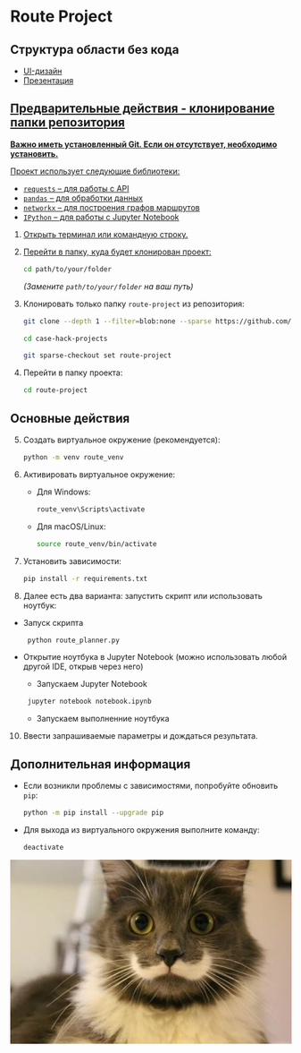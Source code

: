 # Route Project

## Структура области без кода
- <a href="https://github.com/KsyLight/case-hack-projects/blob/main/route-project/UI-%D0%B4%D0%B8%D0%B7%D0%B0%D0%B9%D0%BD.png">UI-дизайн
- <a href="https://github.com/KsyLight/case-hack-projects/blob/main/route-project/CupIT2025-%D0%90%D0%94-%D0%9F%D0%B0%D0%BD%D0%B4%D1%83%D1%80%D0%B8_%D1%87%D0%BE%D0%BD%D0%B3%D1%83%D1%80%D0%B8_%D0%B8_%D0%B4%D1%83%D0%B4%D1%83%D0%BA.pdf">Презентация

## Предварительные действия - клонирование папки репозитория

**Важно иметь установленный Git. Если он отсутствует, необходимо установить.**

Проект использует следующие библиотеки:  
- `requests` – для работы с API  
- `pandas` – для обработки данных  
- `networkx` – для построения графов маршрутов  
- `IPython` – для работы с Jupyter Notebook  

1. Открыть терминал или командную строку.
2. Перейти в папку, куда будет клонирован проект:

   ```sh
   cd path/to/your/folder
   ```
   *(Замените `path/to/your/folder` на ваш путь)*
4. Клонировать только папку `route-project` из репозитория:

   ```sh
   git clone --depth 1 --filter=blob:none --sparse https://github.com/KsyLight/case-hack-projects.git
   ```
   ```sh
   cd case-hack-projects
   ```
   ```sh
   git sparse-checkout set route-project
   ```
5. Перейти в папку проекта:

   ```sh
   cd route-project
   ```

## Основные действия

5. Создать виртуальное окружение (рекомендуется):

   ```sh
   python -m venv route_venv
   ```
7. Активировать виртуальное окружение:
   - Для Windows:

     ```sh
     route_venv\Scripts\activate
     ```
   - Для macOS/Linux:

     ```sh
     source route_venv/bin/activate
     ```
8. Установить зависимости:

   ```sh
   pip install -r requirements.txt
   ```
10. Далее есть два варианта: запустить скрипт или использовать ноутбук:
- Запуск скрипта

  ```sh
   python route_planner.py
   ```
- Открытие ноутбука в Jupyter Notebook (можно использовать любой другой IDE, открыв через него)

  - Запускаем Jupyter Notebook

  ```sh
   jupyter notebook notebook.ipynb
   ```
  - Запускаем выполненние ноутбука
10. Ввести запрашиваемые параметры и дождаться результата.

## Дополнительная информация

- Если возникли проблемы с зависимостями, попробуйте обновить `pip`:

  ```sh
  python -m pip install --upgrade pip
  ```
- Для выхода из виртуального окружения выполните команду:

  ```sh
  deactivate
  ```

<div align="center">
    <img src="cat.jpg" alt="Описание изображения" width="1000" height="auto">
</div>

